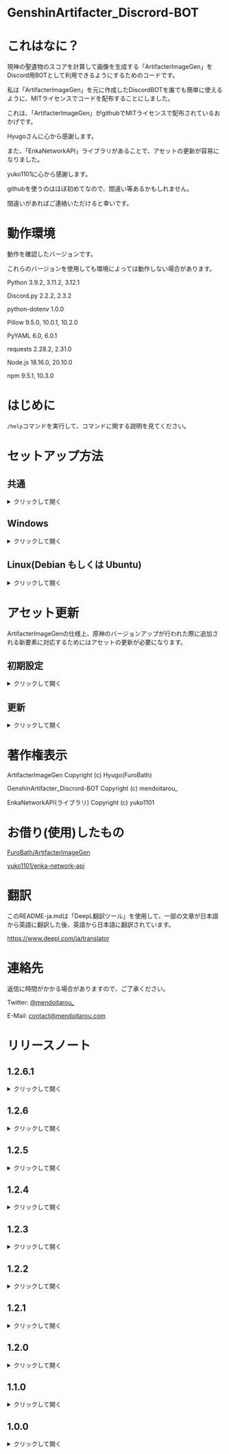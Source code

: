 # GenshinArtifacter_Discrord-BOT

# これはなに？

現神の聖遺物のスコアを計算して画像を生成する「ArtifacterImageGen」をDiscord用BOTとして利用できるようにするためのコードです。

私は「ArtifacterImageGen」を元に作成したDiscordBOTを誰でも簡単に使えるように、MITライセンスでコードを配布することにしました。

これは、「ArtifacterImageGen」がgithubでMITライセンスで配布されているおかげです。

Hyugoさんに心から感謝します。

また、「EnkaNetworkAPI」ライブラリがあることで、アセットの更新が容易になりました。

yuko1101に心から感謝します。

githubを使うのはほぼ初めてなので、間違い等あるかもしれません。

間違いがあればご連絡いただけると幸いです。

# 動作環境

動作を確認したバージョンです。

これらのバージョンを使用しても環境によっては動作しない場合があります。

Python 3.9.2, 3.11.2, 3.12.1

Discord.py 2.2.2, 2.3.2

python-dotenv 1.0.0

Pillow 9.5.0, 10.0.1, 10.2.0

PyYAML 6.0, 6.0.1

requests 2.28.2, 2.31.0

Node.js 18.16.0, 20.10.0

npm 9.5.1, 10.3.0

# はじめに

`/help`コマンドを実行して、コマンドに関する説明を見てください。

# セットアップ方法

## 共通

<details>
<summary>クリックして開く</summary>

### DiscordBOTの作成

DiscordDeveloperPortalにアクセスします。

https://discord.com/developers/applications

「New Application.」をクリックします。

(すでに専用BOTを作成している場合は、トークン生成まで読み飛ばしてください)

BOTの名称を決め、「NAME」欄に入力する。

利用規約とデベロッパーポリシーに同意し、「Create」をクリックします。

「SETTING」の「BOT」タブを選択し、「Add Bot」をクリックします。

確認ダイアログが表示されたら、「Yes, do it!」をクリックします。

(2FAが設定されている場合は、認証してください)。

### トークン生成

「TOKEN」の下にある「Copy」をクリックして、BOTトークンをコピーします。

このトークンをメモ帳などにメモ（ペースト）しておく。

このトークンは、流出しないように注意してください。

### BOTのゲートウェイ設定

「Privileged Gateway Intents」の「PRESENCE INTENT」、「SERVER MEMBERS INTENT」、「MESSAGE CONTENT INTENT」3つすべてをONにします。

変更を保存するには、忘れずに「Save Changes」をクリックしてください。

### ボットによるサーバーへの参加を許可する

メニューから「OAuth2」→「URL Generator」を選択します。

「SCOPES」の「BOT」にチェックを入れ、「BOT PERMISSIONS」を必要なパーミッションに設定します。

(サーバーを所有し、本ボットのコードを信頼している場合は、「Administrator」チェックボックスをチェックしてもよいと思われます。)

「GENERATED URL」欄に表示されたURLをコピーして、コピーしたURLにアクセスします。

ボットを参加させたいサーバーを選択し、「Yes」をクリックします。

認証が正しいことを確認し、認証をクリックします。

hCaptchaの認証をクリアして、BOTをエンカレッジする。

これで、Discord BOTの事前設定は完了です。

### ソースをダウンロード
このリポジトリをgithubからzipファイルでダウンロードするか、GithubCLIなどでcloneしてください。

https://github.com/tarou-software/GenshinArtifacter_Discrord-BOT

(ZIPファイルでダウンロードされた方は、解凍してください。)

ディレクトリ内の「.env」ファイルを開き、「Please Here Your Discord BOT TOKEN」を「Token Generation」でコピーしたBOTトークンに置き換えます。

### コンフィグを変更する

BOTのソースコードが入っているディレクトリ内に、「config.json」というファイルが存在します。

このファイルはBOTの設定を変更するものです。

**起動前に変更する必要がある箇所がある**ので、テキストエディタなどで開きます。

```
"Administrator_Name" : "Please Enter Your Name",
```

という行の「Please Enter Your Name」をあなたのニックネームに変更してください。

これは、EnkaNetworkのAPIを使用するために**必要な設定です**ので**必ず**行ってください。

また、

```
"BOT_Ver" : ~~~,
```

という項目は**変更しないで**ください。

<details>
<summary>任意の設定</summary>

#### uid_register

```
"uid_register" : true,
```

この項目を変更することで、UIDの登録を可能にするかしないかを設定できます。

- 有効にする場合は、「true」
- 無効にする場合は、「false」

に変更してください。

(初期設定は有効の「true」です。)

#### image_uid_mode

```
"image_uid_mode" : true
```

この項目を変更することで、タイミングによっては別の人の画像が送信されるという事態を回避することができます。

- 有効にする場合は、「true」
- 無効にする場合は、「false」

に変更してください。

(初期設定は有効の「true」です。)

</details>

</details>

## Windows

<details>
<summary>クリックして開く</summary>

バージョンの確認コマンドを実行してpythonがインストールされているかを確認します。

```
python --version
```

バージョンが表示されたらOKです。

(インストールされていない場合、[公式ページ](https://www.python.org/)からインストーラーをダウンロードしてインストールしてください。)

pipを使用して、各ライブラリをインストールします。

コマンドは以下のとおりです。

各種ライブラリをインストールします。
```
pip install discord.py
```

```
pip install python-dotenv
```

```
pip install Pillow
```

```
pip install pyyaml
```

```
pip install requests
```

すべてが正しくインストールされたことを確認してください。

(Pillowのバージョンは必ず9.5.0以上にしてください。ArtifacterImageGenが動作しません。例:8.1.2では動きません。)

### BOTを起動する

コマンドプロンプトなどを起動します。

カレントディレクトリをソースディレクトリに変更します。

次のコマンドを実行します。

```
python bot_start.py
```

(バッチスクリプトファイルを作成することをお勧めします。）

「Ready! Name:~~」と表示され、Discord上でBOTが正常に動作していることを確認してください。

</details>

## Linux(Debian もしくは Ubuntu)

<details>
<summary>クリックして開く</summary>

### Pythonのセットアップ

バージョンの確認コマンドを実行してpythonがインストールされているかを確認します。

```
python3 --version
```

バージョンが表示されたらOKです。

pipをインストールします。

```
sudo apt update
sudo apt install python3-pip
```

pipを使用して、各ライブラリをインストールします。

コマンドは以下のとおりです。

各種ライブラリをインストールします。
```
pip3 install discord.py
```

```
pip3 install python-dotenv
```

```
pip3 install Pillow
```

```
pip3 install pyyaml
```

```
pip3 install requests
```

すべてが正しくインストールされたことを確認してください。

(Pillowのバージョンは必ず9.5.0以上にしてください。ArtifacterImageGenが動作しません。例:8.1.2では動きません。)

### BOTを起動する

コマンドプロンプトなどを起動します。

カレントディレクトリをソースディレクトリに変更します。

次のコマンドを実行します。

```
python3 bot_start.py
```

(シェルスクリプトファイルを作成することをお勧めします。）

「Ready! Name:~~」と表示され、Discord上でBOTが正常に動作していることを確認してください。

</details>

# アセット更新

ArtifacterImageGenの仕様上、原神のバージョンアップが行われた際に追加される新要素に対応するためにはアセットの更新が必要になります。

## 初期設定

<details>
<summary>クリックして開く</summary>

### Node.jsのインストール

以下のコマンドでLTS版のNode.jsをインストールします。

```
curl -fsSL https://deb.nodesource.com/setup_lts.x | sudo -E bash -
sudo apt install nodejs -y
```

### ライブラリのインストール

カレントディレクトリをソースディレクトリに変更します。

次のコマンドを実行します。

```
npm install enka-network-api
```

</details>

## 更新

<details>
<summary>クリックして開く</summary>

**重要**
更新するときは、EnkaNetworkがメンテナンスをしていないことを確認してください。

更新をするには、カレントディレクトリをソースディレクトリに変更し以下のコマンドを実行します。

```
node asset_update.js
```

(シェルスクリプトファイルを作成することをお勧めします。）

実行すると、自動でキャラクター・武器・聖遺物のアセットを更新します。

更新時にBOTの再起動は不要です。

</details>

# 著作権表示

ArtifacterImageGen Copyright (c) Hyugo(FuroBath)

GenshinArtifacter_Discrord-BOT Copyright (c) mendoitarou_

EnkaNetworkAPI(ライブラリ) Copyright (c) yuko1101


# お借り(使用)したもの

[FuroBath/ArtifacterImageGen](https://github.com/FuroBath/ArtifacterImageGen)

[yuko1101/enka-network-api](https://github.com/yuko1101/enka-network-api)

# 翻訳
このREADME-ja.mdは「DeepL翻訳ツール」を使用して、一部の文章が日本語から英語に翻訳した後、英語から日本語に翻訳されています。

https://www.deepl.com/ja/translator

# 連絡先

返信に時間がかかる場合がありますので、ご了承ください。

Twitter: [@mendoitarou_](https://twitter.com/mendoitarou_)

E-Mail: [contact@mendoitarou.com](mailto:contact@mendoitarou.com)

# リリースノート

## 1.2.6.1

<details>
<summary>クリックして開く</summary>

- 例外処理を追加
- 一部内部コードの最適化

</details>

## 1.2.6

<details>
<summary>クリックして開く</summary>

- メンテナンス時にエラーが発生して例外処理が動いていない問題を修正しました。メンテナンス時にはメッセージが送信されます。

</details>

## 1.2.5

<details>
<summary>クリックして開く</summary>

- 新しいプレイヤーアイコン形式への対応
- APIの返答をキャッシュするように仕様変更(APIの推奨される動作)

</details>

## 1.2.4

<details>
<summary>クリックして開く</summary>

- UIDを手動で入力して画像を生成するコマンドを追加

</details>

## 1.2.3

<details>
<summary>クリックして開く</summary>

- キャラクターの凸数が表示されない問題を修正

</details>

## 1.2.2

<details>
<summary>クリックして開く</summary>

- 聖遺物をつけていないキャラの画像を生成しようとしたときに、エラーが発生して画像が生成されない問題を修正。

</details>

## 1.2.1

<details>
<summary>クリックして開く</summary>

- BOTに関する情報を確認するコマンド名を変更
- コマンドの説明を見れるコマンドを追加

</details>

## 1.2.0

<details>
<summary>クリックして開く</summary>

- 生成画像キャラの元素に応じて埋め込みの色を変化
- アセット更新プログラムを追加

</details>

## 1.1.0

<details>
<summary>クリックして開く</summary>

- APIのルールに従えていない箇所があったので修正。
- UIDを登録しなかった場合の動作を変更
- 動作変更に伴い、/build_noコマンドの削除
- 画像生成の際、タイミングによっては別ユーザーの画像が生成される可能性がある問題を修正(コンフィグでON/OFF可能)
- 動作変更に伴い、READMEに説明を追記

</details>

## 1.0.0

<details>
<summary>クリックして開く</summary>

- 初期リリース

</details>

